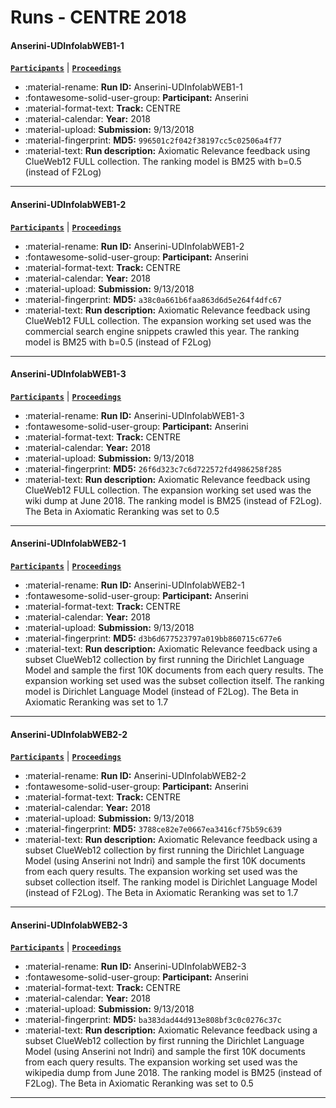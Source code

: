 # Runs - CENTRE 2018 

#### Anserini-UDInfolabWEB1-1 
[**`Participants`**](./participants.md#anserini) | [**`Proceedings`**](./proceedings.md#anserini-at-trec-2018-centre-common-core-and-news-tracks) 

- :material-rename: **Run ID:** Anserini-UDInfolabWEB1-1 
- :fontawesome-solid-user-group: **Participant:** Anserini 
- :material-format-text: **Track:** CENTRE 
- :material-calendar: **Year:** 2018 
- :material-upload: **Submission:** 9/13/2018 
- :material-fingerprint: **MD5:** `996501c2f042f38197cc5c02506a4f77` 
- :material-text: **Run description:** Axiomatic Relevance feedback using ClueWeb12 FULL collection. The ranking model is BM25 with b=0.5 (instead of F2Log) 

---
#### Anserini-UDInfolabWEB1-2 
[**`Participants`**](./participants.md#anserini) | [**`Proceedings`**](./proceedings.md#anserini-at-trec-2018-centre-common-core-and-news-tracks) 

- :material-rename: **Run ID:** Anserini-UDInfolabWEB1-2 
- :fontawesome-solid-user-group: **Participant:** Anserini 
- :material-format-text: **Track:** CENTRE 
- :material-calendar: **Year:** 2018 
- :material-upload: **Submission:** 9/13/2018 
- :material-fingerprint: **MD5:** `a38c0a661b6faa863d6d5e264f4dfc67` 
- :material-text: **Run description:** Axiomatic Relevance feedback using ClueWeb12 FULL collection. The expansion working set used was the commercial search engine snippets crawled this year. The ranking model is BM25 with b=0.5 (instead of F2Log) 

---
#### Anserini-UDInfolabWEB1-3 
[**`Participants`**](./participants.md#anserini) | [**`Proceedings`**](./proceedings.md#anserini-at-trec-2018-centre-common-core-and-news-tracks) 

- :material-rename: **Run ID:** Anserini-UDInfolabWEB1-3 
- :fontawesome-solid-user-group: **Participant:** Anserini 
- :material-format-text: **Track:** CENTRE 
- :material-calendar: **Year:** 2018 
- :material-upload: **Submission:** 9/13/2018 
- :material-fingerprint: **MD5:** `26f6d323c7c6d722572fd4986258f285` 
- :material-text: **Run description:** Axiomatic Relevance feedback using ClueWeb12 FULL collection. The expansion working set used was the wiki dump at June 2018. The ranking model is BM25 (instead of F2Log). The Beta in Axiomatic Reranking was set to 0.5 

---
#### Anserini-UDInfolabWEB2-1 
[**`Participants`**](./participants.md#anserini) | [**`Proceedings`**](./proceedings.md#anserini-at-trec-2018-centre-common-core-and-news-tracks) 

- :material-rename: **Run ID:** Anserini-UDInfolabWEB2-1 
- :fontawesome-solid-user-group: **Participant:** Anserini 
- :material-format-text: **Track:** CENTRE 
- :material-calendar: **Year:** 2018 
- :material-upload: **Submission:** 9/13/2018 
- :material-fingerprint: **MD5:** `d3b6d677523797a019bb860715c677e6` 
- :material-text: **Run description:** Axiomatic Relevance feedback using a subset ClueWeb12 collection by first running the Dirichlet Language Model and sample the first 10K documents from each query results. The expansion working set used was the subset collection itself. The ranking model is Dirichlet Language Model (instead of F2Log). The Beta in Axiomatic Reranking was set to 1.7 

---
#### Anserini-UDInfolabWEB2-2 
[**`Participants`**](./participants.md#anserini) | [**`Proceedings`**](./proceedings.md#anserini-at-trec-2018-centre-common-core-and-news-tracks) 

- :material-rename: **Run ID:** Anserini-UDInfolabWEB2-2 
- :fontawesome-solid-user-group: **Participant:** Anserini 
- :material-format-text: **Track:** CENTRE 
- :material-calendar: **Year:** 2018 
- :material-upload: **Submission:** 9/13/2018 
- :material-fingerprint: **MD5:** `3788ce82e7e0667ea3416cf75b59c639` 
- :material-text: **Run description:** Axiomatic Relevance feedback using a subset ClueWeb12 collection by first running the Dirichlet Language Model (using Anserini not Indri) and sample the first 10K documents from each query results. The expansion working set used was the subset collection itself. The ranking model is Dirichlet Language Model (instead of F2Log). The Beta in Axiomatic Reranking was set to 1.7 

---
#### Anserini-UDInfolabWEB2-3 
[**`Participants`**](./participants.md#anserini) | [**`Proceedings`**](./proceedings.md#anserini-at-trec-2018-centre-common-core-and-news-tracks) 

- :material-rename: **Run ID:** Anserini-UDInfolabWEB2-3 
- :fontawesome-solid-user-group: **Participant:** Anserini 
- :material-format-text: **Track:** CENTRE 
- :material-calendar: **Year:** 2018 
- :material-upload: **Submission:** 9/13/2018 
- :material-fingerprint: **MD5:** `ba383dad44d913e808bf3c0c0276c37c` 
- :material-text: **Run description:** Axiomatic Relevance feedback using a subset ClueWeb12 collection by first running the Dirichlet Language Model (using Anserini not Indri) and sample the first 10K documents from each query results. The expansion working set used was the wikipedia dump from June 2018. The ranking model is BM25 (instead of F2Log). The Beta in Axiomatic Reranking was set to 0.5 

---
